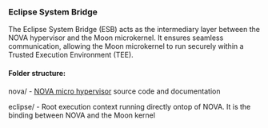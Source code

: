 ### Eclipse System Bridge

The Eclipse System Bridge (ESB) acts as the intermediary layer between the NOVA hypervisor and the Moon microkernel. It ensures seamless communication, allowing the Moon microkernel to run securely within a Trusted Execution Environment (TEE). 

#### Folder structure:
nova/ - [NOVA micro hypervisor](https://hypervisor.org) source code and documentation

eclipse/ - Root execution context running directly ontop of NOVA. It is the binding between NOVA and the Moon kernel
